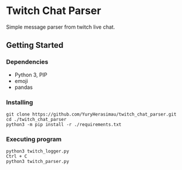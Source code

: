 # Twitch Chat Parser

Simple message parser from twitch live chat.

## Getting Started

### Dependencies

* Python 3, PIP
* emoji
* pandas

### Installing

```
git clone https://github.com/YuryHerasimau/twitch_chat_parser.git
cd ./twitch_chat_parser
python3 -m pip install -r ./requirements.txt
```

### Executing program

```
python3 twitch_logger.py
Ctrl + C
python3 twitch_parser.py
```
